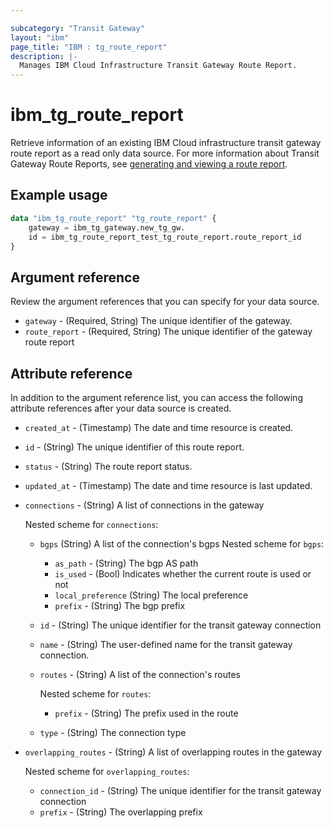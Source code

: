 ```yaml
---

subcategory: "Transit Gateway"
layout: "ibm"
page_title: "IBM : tg_route_report"
description: |-
  Manages IBM Cloud Infrastructure Transit Gateway Route Report.
---
```


# ibm_tg_route_report
Retrieve information of an existing IBM Cloud infrastructure transit gateway route report as a read only data source. For more information about Transit Gateway Route Reports, see [generating and viewing a route report](https://cloud.ibm.com/docs/transit-gateway?topic=transit-gateway-route-reports&interface=ui#generate-route-report-ui).

## Example usage

```terraform
data "ibm_tg_route_report" "tg_route_report" {
    gateway = ibm_tg_gateway.new_tg_gw.
    id = ibm_tg_route_report_test_tg_route_report.route_report_id
}
```

## Argument reference
Review the argument references that you can specify for your data source. 

- `gateway` - (Required, String) The unique identifier of the gateway.
- `route_report` - (Required, String) The unique identifier of the gateway route report


## Attribute reference
In addition to the argument reference list, you can access the following attribute references after your data source is created. 

- `created_at` - (Timestamp) The date and time resource is created.
- `id` - (String) The unique identifier of this route report.
- `status` - (String) The route report status.
- `updated_at` - (Timestamp) The date and time resource is last updated.
- `connections` - (String) A list of connections in the gateway

    Nested scheme for `connections`:
    - `bgps` (String) A list of the connection's bgps
        Nested scheme for `bgps`:
        - `as_path` - (String) The bgp AS path
        - `is_used` - (Bool) Indicates whether the current route is used or not
        - `local_preference` (String) The local preference
        - `prefix` - (String) The bgp prefix
    - `id` - (String) The unique identifier for the transit gateway connection
    - `name` - (String) The user-defined name for the transit gateway connection.
    - `routes` - (String) A list of the connection's routes

        Nested scheme for `routes`:
        - `prefix` - (String) The prefix used in the route
    - `type` - (String) The connection type
- `overlapping_routes` - (String) A list of overlapping routes in the gateway

    Nested scheme for `overlapping_routes`:
    - `connection_id` - (String) The unique identifier for the transit gateway connection
    - `prefix` - (String) The overlapping prefix
